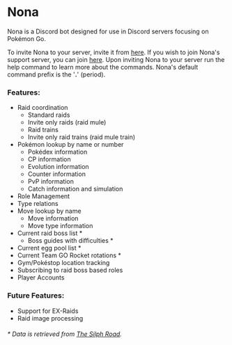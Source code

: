 # Nona
Nona is a Discord bot designed for use in Discord servers focusing on Pokémon Go.

To invite Nona to your server, invite it from [here](https://discord.com/api/oauth2/authorize?client_id=723364917973090357&permissions=470149200&scope=bot). If you wish to join Nona's support server, you can join [here](https://discord.gg/aUDxH6E). Upon inviting Nona to your server run the help command to learn more about the commands. Nona's default command prefix is the '**.**' (period).

### Features:
* Raid coordination
   * Standard raids
   * Invite only raids (raid mule)
   * Raid trains
   * Invite only raid trains (raid mule train)
* Pokémon lookup by name or number
   * Pokédex information
   * CP information
   * Evolution information
   * Counter information
   * PvP information
   * Catch information and simulation
* Role Management
* Type relations
* Move lookup by name
   * Move information
   * Move type information
* Current raid boss list *
   * Boss guides with difficulties *
* Current egg pool list *
* Current Team GO Rocket rotations *
* Gym/Pokéstop location tracking
* Subscribing to raid boss based roles
* Player Accounts

### Future Features:
* Support for EX-Raids
* Raid image processing


###### * Data is retrieved from [The Silph Road](https://thesilphroad.com).

